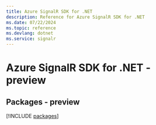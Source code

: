 ```yaml
---
title: Azure SignalR SDK for .NET
description: Reference for Azure SignalR SDK for .NET
ms.date: 07/22/2024
ms.topic: reference
ms.devlang: dotnet
ms.service: signalr
---
```

# Azure SignalR SDK for .NET - preview
## Packages - preview
[!INCLUDE [packages](signalr-index.md)]
